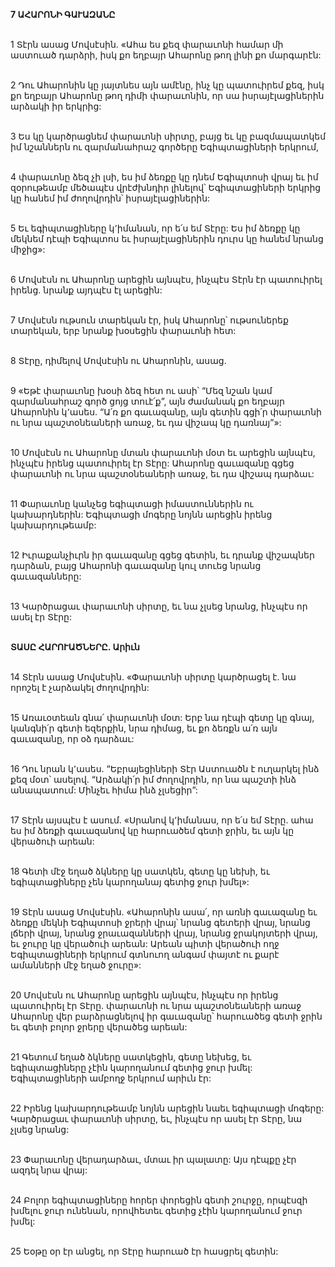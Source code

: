 **7 ԱՀԱՐՈՆԻ ԳԱՒԱԶԱՆԸ**

\
1 Տէրն ասաց Մովսէսին. «Ահա ես քեզ փարաւոնի համար մի աստուած դարձրի, իսկ քո եղբայր Ահարոնը թող լինի քո մարգարէն:

\
2 Դու Ահարոնին կը յայտնես այն ամէնը, ինչ կը պատուիրեմ քեզ, իսկ քո եղբայր Ահարոնը թող դիմի փարաւոնին, որ սա իսրայէլացիներին արձակի իր երկրից:

\
3 Ես կը կարծրացնեմ փարաւոնի սիրտը, բայց եւ կը բազմապատկեմ իմ նշաններն ու զարմանահրաշ գործերը Եգիպտացիների երկրում,

\
4 փարաւոնը ձեզ չի լսի, ես իմ ձեռքը կը դնեմ Եգիպտոսի վրայ եւ իմ զօրութեամբ մեծապէս վրէժխնդիր լինելով՝ Եգիպտացիների երկրից կը հանեմ իմ ժողովրդին՝ իսրայէլացիներին:

\
5 Եւ եգիպտացիները կ՚իմանան, որ ե՛ս եմ Տէրը: Ես իմ ձեռքը կը մեկնեմ դէպի Եգիպտոս եւ իսրայէլացիներին դուրս կը հանեմ նրանց միջից»:

\
6 Մովսէսն ու Ահարոնը արեցին այնպէս, ինչպէս Տէրն էր պատուիրել իրենց. նրանք այդպէս էլ արեցին:

\
7 Մովսէսն ութսուն տարեկան էր, իսկ Ահարոնը՝ ութսուներեք տարեկան, երբ նրանք խօսեցին փարաւոնի հետ:

\
8 Տէրը, դիմելով Մովսէսին ու Ահարոնին, ասաց.

\
9 «Եթէ փարաւոնը խօսի ձեզ հետ ու ասի՝ “Մեզ նշան կամ զարմանահրաշ գործ ցոյց տուէ՛ք”, այն ժամանակ քո եղբայր Ահարոնին կ՚ասես. “Ա՛ռ քո գաւազանը, այն գետին գցի՛ր փարաւոնի ու նրա պաշտօնեաների առաջ, եւ դա վիշապ կը դառնայ”»:

\
10 Մովսէսն ու Ահարոնը մտան փարաւոնի մօտ եւ արեցին այնպէս, ինչպէս իրենց պատուիրել էր Տէրը: Ահարոնը գաւազանը գցեց փարաւոնի ու նրա պաշտօնեաների առաջ, եւ դա վիշապ դարձաւ:

\
11 Փարաւոնը կանչեց եգիպտացի իմաստուններին ու կախարդներին: Եգիպտացի մոգերը նոյնն արեցին իրենց կախարդութեամբ:

\
12 Իւրաքանչիւրն իր գաւազանը գցեց գետին, եւ դրանք վիշապներ դարձան, բայց Ահարոնի գաւազանը կուլ տուեց նրանց գաւազանները:

\
13 Կարծրացաւ փարաւոնի սիրտը, եւ նա չլսեց նրանց, ինչպէս որ ասել էր Տէրը:

\
**ՏԱՍԸ ՀԱՐՈՒԱԾՆԵՐԸ. Արիւն**

\
14 Տէրն ասաց Մովսէսին. «Փարաւոնի սիրտը կարծրացել է. նա որոշել է չարձակել ժողովրդին:

\
15 Առաւօտեան գնա՛ փարաւոնի մօտ: Երբ նա դէպի գետը կը գնայ, կանգնի՛ր գետի եզերքին, նրա դիմաց, եւ քո ձեռքն ա՛ռ այն գաւազանը, որ օձ դարձաւ:

\
16 Դու նրան կ՚ասես. “Եբրայեցիների Տէր Աստուածն է ուղարկել ինձ քեզ մօտ՝ ասելով. “Արձակի՛ր իմ ժողովրդին, որ նա պաշտի ինձ անապատում: Մինչեւ հիմա ինձ չլսեցիր”:

\
17 Տէրն այսպէս է ասում. «Սրանով կ՚իմանաս, որ ե՛ս եմ Տէրը. ահա ես իմ ձեռքի գաւազանով կը հարուածեմ գետի ջրին, եւ այն կը վերածուի արեան:

\
18 Գետի մէջ եղած ձկները կը սատկեն, գետը կը նեխի, եւ եգիպտացիները չեն կարողանայ գետից ջուր խմել»:

\
19 Տէրն ասաց Մովսէսին. «Ահարոնին ասա՛, որ առնի գաւազանը եւ ձեռքը մեկնի Եգիպտոսի ջրերի վրայ՝ նրանց գետերի վրայ, նրանց լճերի վրայ, նրանց ջրաւազանների վրայ, նրանց ջրակոյտերի վրայ, եւ ջուրը կը վերածուի արեան: Արեան պիտի վերածուի ողջ Եգիպտացիների երկրում գտնուող անգամ փայտէ ու քարէ ամանների մէջ եղած ջուրը»:

\
20 Մովսէսն ու Ահարոնը արեցին այնպէս, ինչպէս որ իրենց պատուիրել էր Տէրը. փարաւոնի ու նրա պաշտօնեաների առաջ Ահարոնը վեր բարձրացնելով իր գաւազանը՝ հարուածեց գետի ջրին եւ գետի բոլոր ջրերը վերածեց արեան:

\
21 Գետում եղած ձկները սատկեցին, գետը նեխեց, եւ եգիպտացիները չէին կարողանում գետից ջուր խմել: Եգիպտացիների ամբողջ երկրում արիւն էր:

\
22 Իրենց կախարդութեամբ նոյնն արեցին նաեւ եգիպտացի մոգերը: Կարծրացաւ փարաւոնի սիրտը, եւ, ինչպէս որ ասել էր Տէրը, նա չլսեց նրանց:

\
23 Փարաւոնը վերադարձաւ, մտաւ իր պալատը: Այս դէպքը չէր ազդել նրա վրայ:

\
24 Բոլոր եգիպտացիները հորեր փորեցին գետի շուրջը, որպէսզի խմելու ջուր ունենան, որովհետեւ գետից չէին կարողանում ջուր խմել:

\
25 Եօթը օր էր անցել, որ Տէրը հարուած էր հասցրել գետին:
